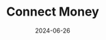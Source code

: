 ---  
layout: startup_page  
title: "Connect Money"  
id: "connect.money"  
permalink: "/connectmoneyconnect.money06262024/"  
website: "https://www.connect.money/"  
funding_round: "Seed"  
funding_amount: "$8M"  
investors: "Disruptech Ventures, Algebra Ventures, Lorax Capital Partners, One Stop, MDP"  
about: "Connect Money is a banking-as-a-service fintech company offering a white-label card issuing platform. It enables businesses to provide debit and credit cards to their customers without needing to build fintech infrastructure or obtain licenses. The platform also includes digital payments, instant financing, and access to a large partner network."  
markets: "Fintech, Financial Services"  
hq: "Cairo, Al Qahirah, Egypt"  
founded_year: "2023"  
linkedin: "https://www.linkedin.com/company/connectmoney"  
twitter: ""  
instagram: ""  
facebook: ""  
crunchbase: "https://www.crunchbase.com/organization/connect-money"  
pitchbook: "https://pitchbook.com/profiles/company/600820-75"  

date_display: "26-Jun-2024"  
date: "2024-06-26"

# SEO Optimization  
meta_title: "Connect Money - Seed Funding ($8M)"  
meta_description: "Connect Money, Connect Money is a banking-as-a-service fintech company offering a white-label card issuing platform. It enables businesses to provide debit and credi..."  
meta_keywords: "Connect Money, Fintech, Financial Services, Seed funding"  
canonical_url: "https://startup.projectstartups.com/connectmoneyconnect.money06262024/"  
---